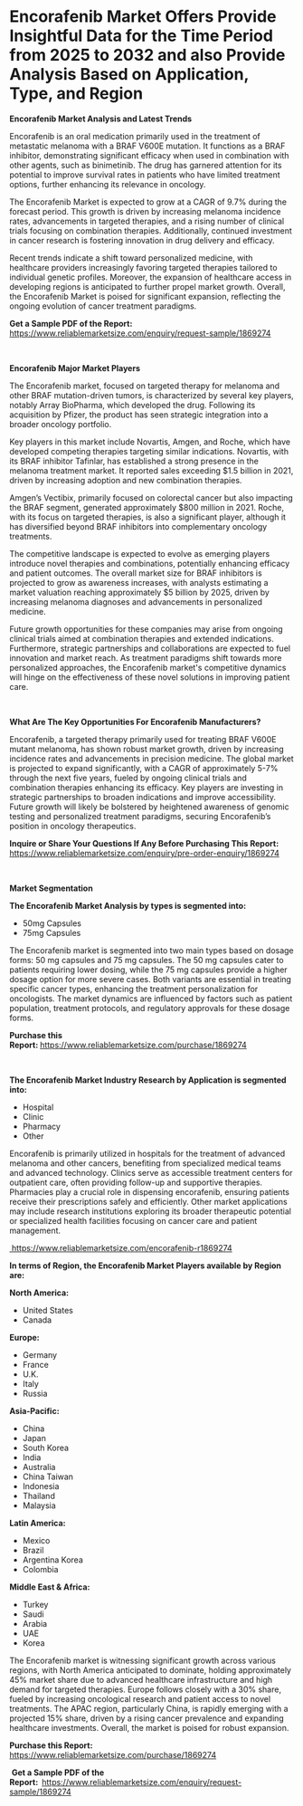 <p><h1>Encorafenib Market Offers Provide Insightful Data for the Time Period from 2025 to 2032 and also Provide Analysis Based on Application, Type, and Region</h1></p><p><strong>Encorafenib Market Analysis and Latest Trends</strong></p>
<p><p>Encorafenib is an oral medication primarily used in the treatment of metastatic melanoma with a BRAF V600E mutation. It functions as a BRAF inhibitor, demonstrating significant efficacy when used in combination with other agents, such as binimetinib. The drug has garnered attention for its potential to improve survival rates in patients who have limited treatment options, further enhancing its relevance in oncology.</p><p>The Encorafenib Market is expected to grow at a CAGR of 9.7% during the forecast period. This growth is driven by increasing melanoma incidence rates, advancements in targeted therapies, and a rising number of clinical trials focusing on combination therapies. Additionally, continued investment in cancer research is fostering innovation in drug delivery and efficacy. </p><p>Recent trends indicate a shift toward personalized medicine, with healthcare providers increasingly favoring targeted therapies tailored to individual genetic profiles. Moreover, the expansion of healthcare access in developing regions is anticipated to further propel market growth. Overall, the Encorafenib Market is poised for significant expansion, reflecting the ongoing evolution of cancer treatment paradigms.</p></p>
<p><strong>Get a Sample PDF of the Report:&nbsp;</strong> <a href="https://www.reliablemarketsize.com/enquiry/request-sample/1869274?utm_campaign=3272&utm_medium=2&utm_source=Github&utm_content=ia&utm_term=19042025&utm_id=encorafenib">https://www.reliablemarketsize.com/enquiry/request-sample/1869274</a></p>
<p>&nbsp;</p>
<p><strong>Encorafenib Major Market Players</strong></p>
<p><p>The Encorafenib market, focused on targeted therapy for melanoma and other BRAF mutation-driven tumors, is characterized by several key players, notably Array BioPharma, which developed the drug. Following its acquisition by Pfizer, the product has seen strategic integration into a broader oncology portfolio. </p><p>Key players in this market include Novartis, Amgen, and Roche, which have developed competing therapies targeting similar indications. Novartis, with its BRAF inhibitor Tafinlar, has established a strong presence in the melanoma treatment market. It reported sales exceeding $1.5 billion in 2021, driven by increasing adoption and new combination therapies. </p><p>Amgen’s Vectibix, primarily focused on colorectal cancer but also impacting the BRAF segment, generated approximately $800 million in 2021. Roche, with its focus on targeted therapies, is also a significant player, although it has diversified beyond BRAF inhibitors into complementary oncology treatments. </p><p>The competitive landscape is expected to evolve as emerging players introduce novel therapies and combinations, potentially enhancing efficacy and patient outcomes. The overall market size for BRAF inhibitors is projected to grow as awareness increases, with analysts estimating a market valuation reaching approximately $5 billion by 2025, driven by increasing melanoma diagnoses and advancements in personalized medicine.</p><p>Future growth opportunities for these companies may arise from ongoing clinical trials aimed at combination therapies and extended indications. Furthermore, strategic partnerships and collaborations are expected to fuel innovation and market reach. As treatment paradigms shift towards more personalized approaches, the Encorafenib market's competitive dynamics will hinge on the effectiveness of these novel solutions in improving patient care.</p></p>
<p>&nbsp;</p>
<p><strong>What Are The Key Opportunities For Encorafenib Manufacturers?</strong></p>
<p><p>Encorafenib, a targeted therapy primarily used for treating BRAF V600E mutant melanoma, has shown robust market growth, driven by increasing incidence rates and advancements in precision medicine. The global market is projected to expand significantly, with a CAGR of approximately 5-7% through the next five years, fueled by ongoing clinical trials and combination therapies enhancing its efficacy. Key players are investing in strategic partnerships to broaden indications and improve accessibility. Future growth will likely be bolstered by heightened awareness of genomic testing and personalized treatment paradigms, securing Encorafenib’s position in oncology therapeutics.</p></p>
<p><strong>Inquire or Share Your Questions If Any Before Purchasing This Report:</strong> <a href="https://www.reliablemarketsize.com/enquiry/pre-order-enquiry/1869274?utm_campaign=3272&utm_medium=2&utm_source=Github&utm_content=ia&utm_term=19042025&utm_id=encorafenib">https://www.reliablemarketsize.com/enquiry/pre-order-enquiry/1869274</a></p>
<p>&nbsp;</p>
<p><strong>Market Segmentation</strong></p>
<p><strong>The Encorafenib Market Analysis by types is segmented into:</strong></p>
<p><ul><li>50mg Capsules</li><li>75mg Capsules</li></ul></p>
<p><p>The Encorafenib market is segmented into two main types based on dosage forms: 50 mg capsules and 75 mg capsules. The 50 mg capsules cater to patients requiring lower dosing, while the 75 mg capsules provide a higher dosage option for more severe cases. Both variants are essential in treating specific cancer types, enhancing the treatment personalization for oncologists. The market dynamics are influenced by factors such as patient population, treatment protocols, and regulatory approvals for these dosage forms.</p></p>
<p><strong>Purchase this Report:&nbsp;</strong><a href="https://www.reliablemarketsize.com/purchase/1869274?utm_campaign=3272&utm_medium=2&utm_source=Github&utm_content=ia&utm_term=19042025&utm_id=encorafenib">https://www.reliablemarketsize.com/purchase/1869274</a></p>
<p>&nbsp;</p>
<p><strong>The Encorafenib Market Industry Research by Application is segmented into:</strong></p>
<p><ul><li>Hospital</li><li>Clinic</li><li>Pharmacy</li><li>Other</li></ul></p>
<p><p>Encorafenib is primarily utilized in hospitals for the treatment of advanced melanoma and other cancers, benefiting from specialized medical teams and advanced technology. Clinics serve as accessible treatment centers for outpatient care, often providing follow-up and supportive therapies. Pharmacies play a crucial role in dispensing encorafenib, ensuring patients receive their prescriptions safely and efficiently. Other market applications may include research institutions exploring its broader therapeutic potential or specialized health facilities focusing on cancer care and patient management.</p></p>
<p><a href="https://www.reliablemarketsize.com/encorafenib-r1869274?utm_campaign=3272&utm_medium=2&utm_source=Github&utm_content=ia&utm_term=19042025&utm_id=encorafenib">&nbsp;https://www.reliablemarketsize.com/encorafenib-r1869274</a></p>
<p><strong>In terms of Region, the Encorafenib Market Players available by Region are:</strong></p>
<p>
    <p> <strong> North America: </strong>
        <ul>
            <li>United States</li>
            <li>Canada</li>
        </ul>
        </p> 
    <p> <strong> Europe: </strong>
        <ul>
            <li>Germany</li>
            <li>France</li>
            <li>U.K.</li>
            <li>Italy</li>
            <li>Russia</li>
        </ul>
        </p> 
    <p> <strong> Asia-Pacific: </strong>
        <ul>
            <li>China</li>
            <li>Japan</li>
            <li>South Korea</li>
            <li>India</li>
            <li>Australia</li>
            <li>China Taiwan</li>
            <li>Indonesia</li>
            <li>Thailand</li>
            <li>Malaysia</li>
        </ul>
        </p> 
    <p> <strong> Latin America: </strong>
        <ul>
            <li>Mexico</li>
            <li>Brazil</li>
            <li>Argentina Korea</li>
            <li>Colombia</li>
        </ul>
        </p> 
    <p> <strong> Middle East & Africa: </strong>
        <ul>
            <li>Turkey</li>
            <li>Saudi</li>
            <li>Arabia</li>
            <li>UAE</li>
            <li>Korea</li>
        </ul>
    </p>
    </p>
<p><p>The Encorafenib market is witnessing significant growth across various regions, with North America anticipated to dominate, holding approximately 45% market share due to advanced healthcare infrastructure and high demand for targeted therapies. Europe follows closely with a 30% share, fueled by increasing oncological research and patient access to novel treatments. The APAC region, particularly China, is rapidly emerging with a projected 15% share, driven by a rising cancer prevalence and expanding healthcare investments. Overall, the market is poised for robust expansion.</p></p>
<p><strong>Purchase this Report: </strong><a href="https://www.reliablemarketsize.com/purchase/1869274?utm_campaign=3272&utm_medium=2&utm_source=Github&utm_content=ia&utm_term=19042025&utm_id=encorafenib">https://www.reliablemarketsize.com/purchase/1869274</a></p>
<p>&nbsp;<strong>Get a Sample PDF of the Report:&nbsp;&nbsp;</strong><a href="https://www.reliablemarketsize.com/enquiry/request-sample/1869274?utm_campaign=3272&utm_medium=2&utm_source=Github&utm_content=ia&utm_term=19042025&utm_id=encorafenib">https://www.reliablemarketsize.com/enquiry/request-sample/1869274</a></p>
<p><strong></strong></p>
<p><p></p><p></p><p></p></p>